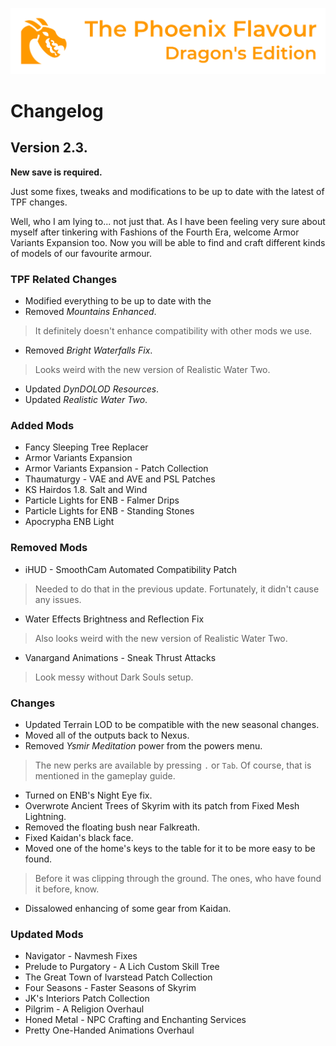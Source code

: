 ![image](images/Banner.webp)

# Changelog

## Version 2.3.

**New save is required.**

Just some fixes, tweaks and modifications to be up to date with the latest of TPF changes.

Well, who I am lying to... not just that. As I have been feeling very sure about myself after tinkering with Fashions of the Fourth Era, welcome Armor Variants Expansion too. 
Now you will be able to find and craft different kinds of models of our favourite armour.

### TPF Related Changes

* Modified everything to be up to date with the  
* Removed _Mountains Enhanced_.
> It definitely doesn't enhance compatibility with other mods we use.
* Removed _Bright Waterfalls Fix_.
> Looks weird with the new version of Realistic Water Two.
* Updated _DynDOLOD Resources_.
* Updated _Realistic Water Two_.

### Added Mods

* Fancy Sleeping Tree Replacer
* Armor Variants Expansion
* Armor Variants Expansion - Patch Collection
* Thaumaturgy - VAE and AVE and PSL Patches
* KS Hairdos 1.8. Salt and Wind
* Particle Lights for ENB - Falmer Drips
* Particle Lights for ENB - Standing Stones
* Apocrypha ENB Light

### Removed Mods

* iHUD - SmoothCam Automated Compatibility Patch
> Needed to do that in the previous update. Fortunately, it didn't cause any issues.
* Water Effects Brightness and Reflection Fix
> Also looks weird with the new version of Realistic Water Two.
* Vanargand Animations - Sneak Thrust Attacks
> Look messy without Dark Souls setup.

### Changes

* Updated Terrain LOD to be compatible with the new seasonal changes.
* Moved all of the outputs back to Nexus.
* Removed _Ysmir Meditation_ power from the powers menu.
> The new perks are available by pressing `.` or `Tab`. Of course, that is mentioned in the gameplay guide.
* Turned on ENB's Night Eye fix.
* Overwrote Ancient Trees of Skyrim with its patch from Fixed Mesh Lightning.
* Removed the floating bush near Falkreath.
* Fixed Kaidan's black face.
* Moved one of the home's keys to the table for it to be more easy to be found.
> Before it was clipping through the ground. The ones, who have found it before, know.
* Dissalowed enhancing of some gear from Kaidan.

### Updated Mods

* Navigator - Navmesh Fixes
* Prelude to Purgatory - A Lich Custom Skill Tree
* The Great Town of Ivarstead Patch Collection
* Four Seasons - Faster Seasons of Skyrim
* JK's Interiors Patch Collection
* Pilgrim - A Religion Overhaul
* Honed Metal - NPC Crafting and Enchanting Services
* Pretty One-Handed Animations Overhaul
